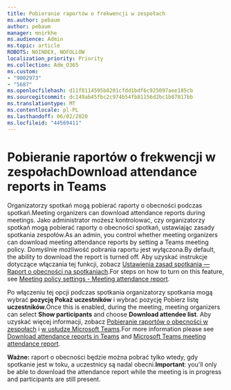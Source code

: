 ```yaml
---
title: Pobieranie raportów o frekwencji w zespołach
ms.author: pebaum
author: pebaum
manager: mnirkhe
ms.audience: Admin
ms.topic: article
ROBOTS: NOINDEX, NOFOLLOW
localization_priority: Priority
ms.collection: Adm_O365
ms.custom:
- "9002973"
- "5687"
ms.openlocfilehash: d11f8114595b8201cfdd1bdf6c925097aee185cb
ms.sourcegitcommit: dc149ab45fbc2c974b54fb81156d2bc1b07017bb
ms.translationtype: MT
ms.contentlocale: pl-PL
ms.lasthandoff: 06/02/2020
ms.locfileid: "44569411"
---
```

# <a name="download-attendance-reports-in-teams"></a><span data-ttu-id="b90c6-102">Pobieranie raportów o frekwencji w zespołach</span><span class="sxs-lookup"><span data-stu-id="b90c6-102">Download attendance reports in Teams</span></span>

<span data-ttu-id="b90c6-103">Organizatorzy spotkań mogą pobierać raporty o obecności podczas spotkań.</span><span class="sxs-lookup"><span data-stu-id="b90c6-103">Meeting organizers can download attendance reports during meetings.</span></span> <span data-ttu-id="b90c6-104">Jako administrator możesz kontrolować, czy organizatorzy spotkań mogą pobierać raporty o obecności spotkań, ustawiając zasady spotkania zespołów.</span><span class="sxs-lookup"><span data-stu-id="b90c6-104">As an admin, you control whether meeting organizers can download meeting attendance reports by setting a Teams meeting policy.</span></span> <span data-ttu-id="b90c6-105">Domyślnie możliwość pobrania raportu jest wyłączona.</span><span class="sxs-lookup"><span data-stu-id="b90c6-105">By default, the ability to download the report is turned off.</span></span> <span data-ttu-id="b90c6-106">Aby uzyskać instrukcje dotyczące włączania tej funkcji, zobacz [Ustawienia zasad spotkania — Raport o obecności na spotkaniach](https://docs.microsoft.com/microsoftteams/meeting-policies-in-teams#meeting-policy-settings---meeting-attendance-report).</span><span class="sxs-lookup"><span data-stu-id="b90c6-106">For steps on how to turn on this feature, see  [Meeting policy settings - Meeting attendance report](https://docs.microsoft.com/microsoftteams/meeting-policies-in-teams#meeting-policy-settings---meeting-attendance-report).</span></span>

<span data-ttu-id="b90c6-107">Po włączeniu tej opcji podczas spotkania organizatorzy spotkania mogą wybrać **pozycję Pokaż uczestników** i wybrać pozycję Pobierz listę **uczestników.**</span><span class="sxs-lookup"><span data-stu-id="b90c6-107">Once this is enabled, during the meeting, meeting organizers can select  **Show participants**  and choose  **Download attendee list**.</span></span> <span data-ttu-id="b90c6-108">Aby uzyskać więcej informacji, zobacz [Pobieranie raportów o obecności w zespołach](https://support.office.com/article/download-attendance-reports-in-teams-ae7cf170-530c-47d3-84c1-3aedac74d310) i [w usłudze Microsoft Teams](https://docs.microsoft.com/microsoftteams/teams-analytics-and-reports/meeting-attendance-report).</span><span class="sxs-lookup"><span data-stu-id="b90c6-108">For more information please see [Download attendance reports in Teams](https://support.office.com/article/download-attendance-reports-in-teams-ae7cf170-530c-47d3-84c1-3aedac74d310) and [Microsoft Teams meeting attendance report](https://docs.microsoft.com/microsoftteams/teams-analytics-and-reports/meeting-attendance-report).</span></span>

<span data-ttu-id="b90c6-109">**Ważne:** raport o obecności będzie można pobrać tylko wtedy, gdy spotkanie jest w toku, a uczestnicy są nadal obecni.</span><span class="sxs-lookup"><span data-stu-id="b90c6-109">**Important**: you'll only be able to download the attendance report while the meeting is in progress and participants are still present.</span></span>